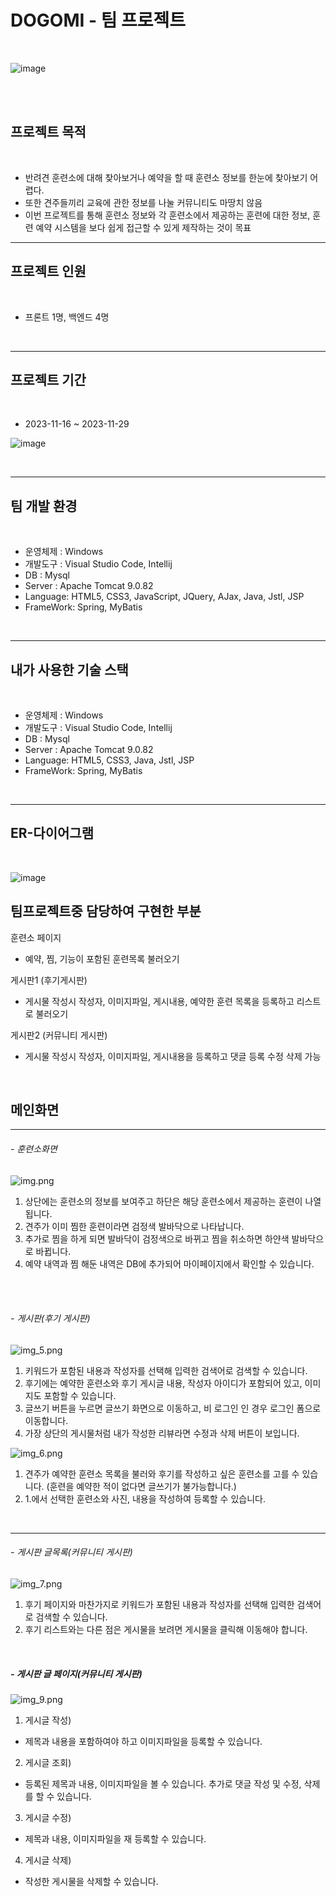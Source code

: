 <h1>DOGOMI - 팀 프로젝트</h1>
<br>

![image](https://github.com/yoonheeseong/portfolio_dogTraining/assets/146051681/36ccd2e7-9e1f-4053-b387-5436a08bb5b0)

<br>
<br>

## 프로젝트 목적
<br>

- 반려견 훈련소에 대해 찾아보거나 예약을 할 때 훈련소 정보를 한눈에 찾아보기 어렵다.
- 또한 견주들끼리 교육에 관한 정보를 나눌 커뮤니티도 마땅치 않음
- 이번 프로젝트를 통해 훈련소 정보와 각 훈련소에서 제공하는 훈련에 대한 정보, 훈련 예약 시스템을 보다 쉽게 접근할 수 있게 제작하는 것이 목표

---

## 프로젝트 인원
<br>

- 프론트 1명, 백엔드 4명

<br>

---

## 프로젝트 기간
<br>

- 2023-11-16 ~ 2023-11-29

![image](https://github.com/yoonheeseong/portfolio_dogTraining/assets/146051681/01a4f741-7fbd-446f-863b-af1695c20fa0)

<br>

---

## 팀 개발 환경
<br>

- 운영체제 : Windows
- 개발도구 : Visual Studio Code, Intellij
- DB : Mysql
- Server : Apache Tomcat 9.0.82
- Language: HTML5, CSS3, JavaScript, JQuery, AJax, Java, Jstl, JSP
- FrameWork: Spring, MyBatis

<br>

---

## 내가 사용한 기술 스택
<br>

- 운영체제 : Windows
- 개발도구 : Visual Studio Code, Intellij
- DB : Mysql
- Server : Apache Tomcat 9.0.82
- Language: HTML5, CSS3, Java, Jstl, JSP
- FrameWork: Spring, MyBatis

<br>

---

## ER-다이어그램
<br>

![image](https://github.com/yoonheeseong/portfolio_dogTraining/assets/146051681/1b464463-71ec-41bf-a3df-0639919b8990)

## 팀프로젝트중 담당하여 구현한 부분
훈련소 페이지
- 예약, 찜, 기능이 포함된 훈련목록 불러오기

게시판1 (후기게시판)
- 게시물 작성시 작성자, 이미지파일, 게시내용, 예약한 훈련 목록을 등록하고 리스트로 불러오기

게시판2 (커뮤니티 게시판)
- 게시물 작성시 작성자, 이미지파일, 게시내용을 등록하고 댓글 등록 수정 삭제 가능

<br>

## 메인화면

---

###### - 훈련소화면 

![img.png](img.png)
1. 상단에는 훈련소의 정보를 보여주고 하단은 해당 훈련소에서 제공하는 훈련이 나열됩니다.
2. 견주가 이미 찜한 훈련이라면 검정색 발바닥으로 나타납니다.
3. 추가로 찜을 하게 되면 발바닥이 검정색으로 바뀌고 찜을 취소하면 하얀색 발바닥으로 바뀝니다.
4. 예약 내역과 찜 해둔 내역은 DB에 추가되어 마이페이지에서 확인할 수 있습니다.

  <br>
  <br>

###### - 게시판(후기 게시판)


![img_5.png](img_5.png)
1. 키워드가 포함된 내용과 작성자를 선택해 입력한 검색어로 검색할 수 있습니다.
2. 후기에는 예약한 훈련소와 후기 게시글 내용, 작성자 아이디가 포함되어 있고, 이미지도 포함할 수 있습니다.
3. 글쓰기 버튼을 누르면 글쓰기 화면으로 이동하고, 비 로그인 인 경우 로그인 폼으로 이동합니다.
4. 가장 상단의 게시물처럼 내가 작성한 리뷰라면 수정과 삭제 버튼이 보입니다.

![img_6.png](img_6.png)
1. 견주가 예약한 훈련소 목록을 불러와 후기를 작성하고 싶은 훈련소를 고를 수 있습니다.
   (훈련을 예약한 적이 없다면 글쓰기가 불가능합니다.)
2. 1.에서 선택한 훈련소와 사진, 내용을 작성하여 등록할 수 있습니다.
<br>

---


###### - 게시판 글목록(커뮤니티 게시판)
![img_7.png](img_7.png)
1. 후기 페이지와 마찬가지로 키워드가 포함된 내용과 작성자를 선택해 입력한 검색어로 검색할 수 있습니다.
2. 후기 리스트와는 다른 점은 게시물을 보려면 게시물을 클릭해 이동해야 합니다.
<br>

##### - 게시판 글 페이지(커뮤니티 게시판)
![img_9.png](img_9.png)
1. 게시글 작성)
- 제목과 내용을 포함하여야 하고 이미지파일을 등록할 수 있습니다.
2. 게시글 조회)
- 등록된 제목과 내용, 이미지파일을 볼 수 있습니다. 추가로 댓글 작성 및 수정, 삭제를 할 수 있습니다.
3. 게시글 수정)
- 제목과 내용, 이미지파일을 재 등록할 수 있습니다.
4. 게시글 삭제)
- 작성한 게시물을 삭제할 수 있습니다.

<br>


